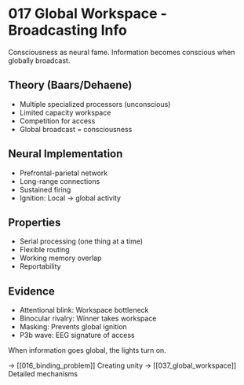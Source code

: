 # 017 Global Workspace - Broadcasting Info

Consciousness as neural fame. Information becomes conscious
when globally broadcast.

## Theory (Baars/Dehaene)
- Multiple specialized processors (unconscious)
- Limited capacity workspace
- Competition for access
- Global broadcast = consciousness

## Neural Implementation
- Prefrontal-parietal network
- Long-range connections
- Sustained firing
- Ignition: Local → global activity

## Properties
- Serial processing (one thing at a time)
- Flexible routing
- Working memory overlap
- Reportability

## Evidence
- Attentional blink: Workspace bottleneck
- Binocular rivalry: Winner takes workspace
- Masking: Prevents global ignition
- P3b wave: EEG signature of access

When information goes global, the lights turn on.

→ [[016_binding_problem]] Creating unity
→ [[037_global_workspace]] Detailed mechanisms